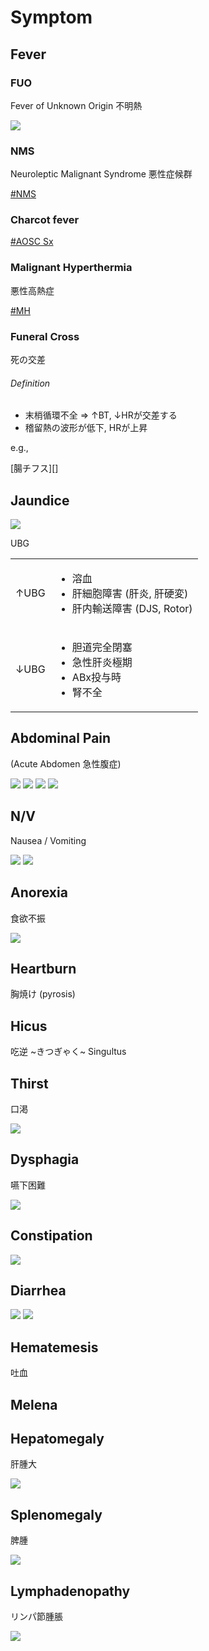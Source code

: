 <!--
Filename: 	Symptom.md
Project: 	/Users/shume/Developer/mnemosyne/docs/MMB/docs/0_Intro
Author: 	shumez <https://github.com/shumez>
Created: 	2019-09-06 14:35:6
Modified: 	2019-09-06 19:57:34
-----
Copyright (c) 2019 shumez
-->

# Symptom

## Fever

### FUO

Fever of Unknown Origin 不明熱

![](https://raw.githubusercontent.com/shumez/mnemosyne/master/docs/MMB/docs/img/0_Intro/fuo.jpg)


### NMS

Neuroleptic Malignant Syndrome 悪性症候群

[#NMS][NMS]


### Charcot fever

[#AOSC Sx][charcot]


### Malignant Hyperthermia

悪性高熱症

[#MH][MH]


### Funeral Cross

死の交差

<h6 id='funeral_cross-def'>Definition</h6>

- 末梢循環不全 &rArr; &uarr;BT, &darr;HRが交差する
- 稽留熱の波形が低下, HRが上昇

e.g., 

[腸チフス][]

## Jaundice

<img src='https://raw.githubusercontent.com/shumez/mnemosyne/master/docs/MMB/docs/img/b_Hepa/jaundice.jpg' class='rt'>

UBG

<table>
    <tbody>
        <tr>
            <td>&uarr;UBG</td>
            <td>
                <ul>
                    <li>溶血</li>
                    <li>肝細胞障害 (肝炎, 肝硬変)</li>
                    <li>肝内輸送障害 (DJS, Rotor)</li>
                </ul>
            </td>
        </tr>
        <tr>
            <td>&darr;UBG</td>
            <td>
                <ul>
                    <li>胆道完全閉塞</li>
                    <li>急性肝炎極期</li>
                    <li>ABx投与時</li>
                    <li>腎不全</li>
                </ul>
            </td>
        </tr>
    </tbody>
</table>


## Abdominal Pain

(Acute Abdomen 急性腹症)

<img src='https://raw.githubusercontent.com/shumez/mnemosyne/master/docs/MMB/docs/img/a_GE/abdominal_pain_location.jpg' class='lt'>
<img src='https://raw.githubusercontent.com/shumez/mnemosyne/master/docs/MMB/docs/img/a_GE/abdominal_pain_location2.jpg' class='lt'>
<img src='https://raw.githubusercontent.com/shumez/mnemosyne/master/docs/MMB/docs/img/a_GE/abdominal_pain_physiology.jpg' class='lt'>
<img src='https://raw.githubusercontent.com/shumez/mnemosyne/master/docs/MMB/docs/img/a_GE/abdominal_referencial_pain.jpg' class='lt'>


## N/V

Nausea / Vomiting

<img src='https://raw.githubusercontent.com/shumez/mnemosyne/master/docs/MMB/docs/img/a_GE/nv_1.jpg' class='lt'>
<img src='https://raw.githubusercontent.com/shumez/mnemosyne/master/docs/MMB/docs/img/a_GE/nv_2.jpg' class='lt'>


## Anorexia

食欲不振

<img src='https://raw.githubusercontent.com/shumez/mnemosyne/master/docs/MMB/docs/img/a_GE/anorexia.jpg' class='rt'>


## Heartburn

胸焼け (pyrosis) 


## Hicus

吃逆 ~きつぎゃく~ Singultus


## Thirst

口渇

<img src='https://raw.githubusercontent.com/shumez/mnemosyne/master/docs/MMB/docs/img/d_Endo/thirst.jpg' class='rt'>


## Dysphagia

嚥下困難

<img src='https://raw.githubusercontent.com/shumez/mnemosyne/master/docs/MMB/docs/img/a_GE/dysphagia.jpg' class='rt'>


## Constipation

<img src='https://raw.githubusercontent.com/shumez/mnemosyne/master/docs/MMB/docs/img/a_GE/constipation.jpg' class='rt'>


## Diarrhea

<img src='https://raw.githubusercontent.com/shumez/mnemosyne/master/docs/MMB/docs/img/a_GE/diarrhea_acute.jpg' class='lt'>

<img src='https://raw.githubusercontent.com/shumez/mnemosyne/master/docs/MMB/docs/img/a_GE/diarrhea_chronic.jpg' class='lt'>


## Hematemesis

吐血


## Melena


## Hepatomegaly

肝腫大

<img src='https://raw.githubusercontent.com/shumez/mnemosyne/master/docs/MMB/docs/img/b_Hepa/hepatomegaly.jpg' class='rt'>


## Splenomegaly

脾腫

<img src='https://raw.githubusercontent.com/shumez/mnemosyne/master/docs/MMB/docs/img/g_Heme/splenomegaly.jpg' class='rt'>

<!--
<table>
    <tbody>
        <tr>
            <th>感染症</th>
            <td>
                <ul>
                    <li></li>
                </ul>
            </td>
        </tr>
        <tr>
            <th>造血器腫瘍</th>
            <td>
                <ul>
                    <li></li>
                </ul>
            </td>
        </tr>
        <tr>
            <th>うっ血脾</th>
            <td>
                <ul>
                    <li></li>
                </ul>
            </td>
        </tr>
        <tr>
            <th>炎症性疾患</th>
            <td>
                <ul>
                    <li></li>
                </ul>
            </td>
        </tr>
        <tr>
            <th>溶血性貧血</th>
            <td>
                <ul>
                    <li></li>
                </ul>
            </td>
        </tr>
        <tr>
            <th>その他</th>
            <td>
                <ul>
                    <li></li>
                </ul>
            </td>
        </tr>
    </tbody>
</table>
-->


## Lymphadenopathy

リンパ節腫脹

<img src='https://raw.githubusercontent.com/shumez/mnemosyne/master/docs/MMB/docs/img/0_Intro/lymphadenopathy.jpg' class='rt'>




##
<!-- ## -->
<!-- <h6 id='-def'>Definition</h6> -->
<!-- <h6 id='-eti'>Etiology</h6> -->
<!-- <h6 id='-epi'>Epidemiology</h6> -->
<!-- <h6 id='-cls'>Classification</h6> -->
<!-- <h6 id='-sx'>Sign and Symptom</h6> -->
<!-- <h6 id='-cmp'>Complication</h6> -->
<!-- <h6 id='-ex'>Examination</h6> -->
<!-- <h6 id='-dx'>Diagnosis</h6> -->
<!-- <h6 id='-tx'>Treatment</h6> -->
<!-- <h6 id='-prg'>Prognosis</h6> -->
<!-- <h6 id='-app'>Appendix</h6> -->

<!-- <img src='https://raw.githubusercontent.com/shumez/mnemosyne/master/docs/MMB/docs/img/_/.jpg' class='t'> -->

<!-- toc -->
[01]: #
[0101]: #

<!-- ref -->
[NMS]: ../../j_Neuro/Neurodegenerative/#NMS
[charcot]: ../../b_Hepa/Cholangio/#aosc-sx
[MH]: ../../m_Ans/General.md/#mh

<!-- fig -->

<!-- term -->

<!--
<style type="text/css">
	img{width: 51%; float: right;}
</style>
-->